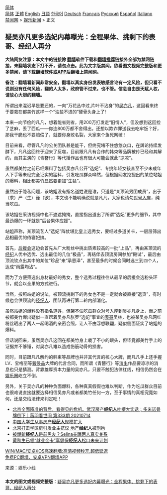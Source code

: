 <!-- 面包屑导航 --> <div class="breadcrumb"><!-- GTranslate: https://gtranslate.io/ -->  <div class="switcher notranslate">  <div class="selected">  <a href="#" onclick="return false;"> 简体</a>  </div>  <div class="option">  <a href="https://www.bannedbook.org" onclick="doGTranslate('zh-CN|zh-CN');jQuery('div.switcher div.selected a').html(jQuery(this).html());return false;" title="简体中文" class="nturl selected"> 简体</a>  <a href="https://www.bannedbook.org/zh-tw/" onclick="doGTranslate('zh-CN|zh-TW');jQuery('div.switcher div.selected a').html(jQuery(this).html());return false;" title="繁體中文" class="nturl"> 正體</a>  <a href="https://www.bannedbook.org/en/" onclick="doGTranslate('zh-CN|en');jQuery('div.switcher div.selected a').html(jQuery(this).html());return false;" title="English" class="nturl"> English</a>  <a href="https://www.bannedbook.org/ja/" onclick="doGTranslate('zh-CN|ja');jQuery('div.switcher div.selected a').html(jQuery(this).html());return false;" title="日本語" class="nturl"> 日語</a>  <a href="https://www.bannedbook.org/ko/" onclick="doGTranslate('zh-CN|ko');jQuery('div.switcher div.selected a').html(jQuery(this).html());return false;" title="한국어" class="nturl"> 한국어</a>  <a href="https://www.bannedbook.org/de/" onclick="doGTranslate('zh-CN|de');jQuery('div.switcher div.selected a').html(jQuery(this).html());return false;" title="Deutsch" class="nturl"> Deutsch</a>  <a href="https://www.bannedbook.org/fr/" onclick="doGTranslate('zh-CN|fr');jQuery('div.switcher div.selected a').html(jQuery(this).html());return false;" title="Français" class="nturl"> Français</a>  <a href="https://www.bannedbook.org/ru/" onclick="doGTranslate('zh-CN|ru');jQuery('div.switcher div.selected a').html(jQuery(this).html());return false;" title="Русский" class="nturl"> Русский</a>  <a href="https://www.bannedbook.org/es/" onclick="doGTranslate('zh-CN|es');jQuery('div.switcher div.selected a').html(jQuery(this).html());return false;" title="Español" class="nturl"> Español</a>  <a href="https://www.bannedbook.org/it/" onclick="doGTranslate('zh-CN|it');jQuery('div.switcher div.selected a').html(jQuery(this).html());return false;" title="Italiano" class="nturl"> Italiano</a>  </div>  </div>      <div class='breadcrumb-sub'><!-- Breadcrumb NavXT 6.3.0 --> <a href="https://www.bannedbook.org/" class="home">禁闻网</a> &gt; <a href="https://www.bannedbook.org/bnews/yule/" class="category">娱乐新闻</a> &gt; 正文</div></div><h2>疑吴亦凡更多选妃内幕曝光：全程果体、挑剩下的表哥、经纪人再分</h2> <p class="notice"><b>大陆网友注意：本文中的链接除 <a href="https://github.com/bannedbook/fanqiang" >翻墙</a>软件下载和<a href="https://github.com/killgcd/justmysocks/blob/master/README.md">翻墙推荐</a>链接外全部为禁网链接，未翻墙状态下打不开，请勿点击。此为文字版禁闻，欲看图文视频完整版和更多禁闻，请下载<a href="https://github.com/bannedbook/fanqiang">翻墙软件或APP</a>后翻墙上禁闻网。</p><p>备注：翻墙看新闻非常安全，翻墙以真实身份发表敏感言论有一定风险，但只看不说则没有任何风险，翻的人太多，政府管不过来，也不管。信息自由是天赋人权，请放心大胆的翻墙。</b></p>  <div class="entry"> <p>所谓出来混迟早是要还的，一向“万花丛中过,片叶不沾身”的<a href="https://www.bannedbook.org/bnews/tag/%e5%90%b4%e4%ba%a6%e5%87%a1/" class="st_tag internal_tag" rel="tag" title="标签 吴亦凡 下的日志">吴亦凡</a>，这回看来终于要栽在都美竹这样一个“油盐不进的”硬骨头身上了!</p> <p>本来一向节俭的凡凡，想着能省则省，用200万打发走“旧情人”，但没想到这回捡了芝麻，丢了西瓜——你连800万都不舍得出，还想以欺诈罪送我去吃牢饭？好，那我干脆也不要赔偿了，就要你身败名裂，大家来个鱼死网破！</p> <p>目前来看，尽管凡凡的公关团队甚是能干，但终究堵不住悠悠众口，在舆论持续发酵下，凡凡这回终于迎来了反噬，目前跟凡凡有合作的韩束等品牌被传已经和其解约，而其主演的《青簪行》等代播作品也有很大可能会就此“凉凉”。</p> <p>虽然都美竹之前已经爆料了包括吴亦凡公开“选妃”、专挑年轻女孩甚至不少未成年人下手等未经完全证实的猛料，引发吃瓜群众哗然，但根据网友挖掘出的某位站姐的爆料，相比都美竹显然要更加“生猛”。</p>  <p>虽然出于隐私问题，该站姐没有指名道姓说是谁，只道是“某顶流男团成员”，出于（求）严（生）谨（欲），本文也不能明确说就是凡凡，大家也请勿<a href="https://www.bannedbook.org/bnews/tag/%E5%AF%B9%E5%8F%B7%E5%85%A5%E5%BA%A7/" class="st_tag internal_tag" rel="tag" title="标签 对号入座 下的日志">对号入座</a>，纯当吃瓜。</p> <p>该站姐在采访视频中也不遮遮掩掩，直接指出道出了所谓“选妃”更多的细节，其中最劲爆的一环就是“后台果体应援”。</p> <p>站姐声称，某顶流艺人“选妃”阵仗堪比皇上选秀女，要经过多道关卡，一层层筛出品相最优的侍寝妃嫔。</p> <p>首先，<a href="https://www.bannedbook.org/bnews/tag/%E5%90%8E%E6%8F%B4%E4%BC%9A/" class="st_tag internal_tag" rel="tag" title="标签 后援会 下的日志">后援会</a>这边会首先从广大粉丝中挑出质素较高的一批“上品”，再由某顶流的<a href="https://www.bannedbook.org/bnews/tag/%E7%BB%8F%E7%BA%AA/" class="st_tag internal_tag" rel="tag" title="标签 经纪 下的日志">经纪</a>人优中选优、选出最佳的几位“极品”，再结伴去顶流房间参加“殿试”，最后由顶流钦点出其中的某位“珍品”来“承恩泽”，甚至最多的时候会同时选三到四个人，达成“雨露均沾”。</p>  <p>而为了方便筛选出身材最好的秀女，整个选秀过程往往从最早的后援会选粉头环节，就会以全果的方式进行。</p> <p>当然，按照站姐的说法，被顶流挑剩下的秀女也不是一定就会被直接“退货”，有时候也会供顶流的<a href="https://www.bannedbook.org/bnews/tag/%e7%bb%8f%e7%ba%aa%e4%ba%ba/" class="st_tag internal_tag" rel="tag" title="标签 经纪人 下的日志">经纪人</a>、团队再进行第二轮内部消化。</p> <p>虽然站姐的爆料没有指名道姓，但架不住吃瓜群众对号入座到吴亦凡身上，而之前被都美竹爆出疑似一直帮着吴亦凡张罗“选妃”事宜的<a href="https://www.bannedbook.org/bnews/tag/%e8%a1%a8%e5%93%a5/" class="st_tag internal_tag" rel="tag" title="标签 表哥 下的日志">表哥</a>吴林，也被某吴亦凡网红粉丝晒出了两人一起喝酒的亲密合照，让人不由浮想联翩，疑似侧面证实了站姐的爆料。</p> <p>但话说回来，虽然吴亦凡这回在都美竹身上栽了不小的跟头，但毕竟都美竹手上的证据并不够锤，对吴亦凡难以造成伤筋动骨的损害。</p>  <p>同时，目前跟凡凡解约的韩束等品牌也并非其代言的核心大牌，而凡凡手上还手握LV、宝格丽等<a href="https://www.bannedbook.org/bnews/tag/%e5%a5%a2%e4%be%88%e5%93%81/" class="st_tag internal_tag" rel="tag" title="标签 奢侈品 下的日志">奢侈品</a>大牌的代言合同，而所谓《青簪行》等<span class='wp_keywordlink_affiliate'><a href="https://zh-cn.shenyunperformingarts.org/" title="演出" target="_blank">演出</a></span>作品要凉凉的消息也只是猜测。背靠雄厚资本力量的吴亦凡，只要不触犯法律红线，相信仍然会在<a href="https://www.bannedbook.org/bnews/tag/%e5%a8%b1%e4%b9%90%e5%9c%88/" class="st_tag internal_tag" rel="tag" title="标签 娱乐圈 下的日志">娱乐圈</a>屹立不倒。</p> <p>另外，关于吴亦凡的种种负面爆料，各种真真假假也难以判断，作为吃瓜群众目前也很难说直接就要选择相信吴亦凡或者都美竹任何一方，至于事情的真相究竟如何，还是交给法律来判定吧！</p> <ul class='op-related-articles' title='相关阅读'> <li><a href='https://www.bannedbook.org/bnews/bannedvideo/20210714/1586911.html' target='_blank'>北京全面降准的背后，看得见的危机。武汉房产<b>经纪人</b>吐槽大实话；多米诺骨牌倒下｜薇羽看世间  第333期 20210714</a></li> <li><a href='https://www.bannedbook.org/bnews/baitai/20210712/1585622.html' target='_blank'>中国大学生从事房产<b>经纪人</b>规模扩大</a></li> <li><a href='https://www.bannedbook.org/bnews/cnnews/20210709/1583394.html' target='_blank'>北京打击学区房引发业主抗议 地产<b>经纪人</b>被刑拘</a></li> <li><a href='https://www.bannedbook.org/bnews/yule/20210430/1536705.html' target='_blank'>被爆新<b>经纪人</b>是前男友？Selina亲曝两人真实关系</a></li> <li><a href='https://www.bannedbook.org/bnews/yule/20210419/1529044.html' target='_blank'>黄秋生已领“就业金卡”享健保<b>经纪人</b>松口未来计划</a></li> </ul> <p class="texttj"> <a href="https://github.com/bannedbook/fanqiang/wiki/V2ray%E6%9C%BA%E5%9C%BA" target="_blank">WIN/MAC/安卓/iOS高速翻墙:高清视频秒开,超低延迟</a><br/> <a href="https://github.com/bannedbook/fanqiang/wiki/%E7%A6%81%E9%97%BB%E7%BD%91%E5%AE%89%E5%8D%93%E7%BF%BB%E5%A2%99%E6%96%B0%E9%97%BBAPP" target="_blank">免费PC翻墙、安卓VPN翻墙APP</a></p><p> 来源：娱乐小线 </p> <a name='sharetosocial'></a>  <div style="margin-bottom:5px;padding-bottom:5px;clear:both"> <div id="archive-pix-1" class="banner-ads"> <!-- AuctionX Display platform tag START --> <div id="26318x728x90x621x_ADSLOT2" clicktrack="%%CLICK_URL_ESC%%"></div> <!-- AuctionX Display platform tag END --> </div> <div id="archive-pix-2" class="banner-ads"> <!-- AuctionX Display platform tag START --> <div id="26315x300x250x621x_ADSLOT2" clicktrack="%%CLICK_URL_ESC%%"></div> <!-- AuctionX Display platform tag END --> </div> </div>  <div id="archive-pix-1" class="banner-ads"> <!-- AuctionX Display platform tag START --> <div id="26318x728x90x621x_ADSLOT3" clicktrack="%%CLICK_URL_ESC%%"></div> <!-- AuctionX Display platform tag END --> </div> <div><b>本文的图文或视频完整版</b>：<a href='https://www.bannedbook.org/bnews/yule/20210721/1591236.html'>疑吴亦凡更多选妃内幕曝光：全程果体、挑剩下的表哥、经纪人再分</a></div>  </div><!--END ENTRY--> 